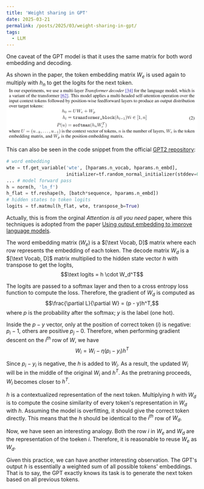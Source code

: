 ```yaml
---
title: 'Weight sharing in GPT'
date: 2025-03-21
permalink: /posts/2025/03/weight-sharing-in-gpt/
tags:
  - LLM
---
```


One caveat of the GPT model is that it uses the same matrix for both word embedding and decoding. 

As shown in the paper, the token embedding matrix $W_e$ is used again to multiply with $h_n$ to get the logits for the next token.![](/images/posts/GPT2.png)

This can also be seen in the code snippet from the official [GPT2 repository](https://github.com/openai/gpt-2/blob/9b63575ef42771a015060c964af2c3da4cf7c8ab/src/model.py#L171C9-L171C58):
```python
# word embedding
wte = tf.get_variable('wte', [hparams.n_vocab, hparams.n_embd], 
                      initializer=tf.random_normal_initializer(stddev=0.02))
... # model forward pass
h = norm(h, 'ln_f')
h_flat = tf.reshape(h, [batch*sequence, hparams.n_embd])
# hidden states to token logits
logits = tf.matmul(h_flat, wte, transpose_b=True) 
```

Actually, this is from the orginal *Attention is all you need* paper, where this techniques is adopted from the paper [Using output embedding to improve language models](https://aclanthology.org/E17-2025.pdf). 

The word embedding matrix ($W_e$) is a $[\text Vocab, D]$ matrix where each row represents the embedding of each token. The decode matrix $W_d$ is a $[\text Vocab, D]$ matrix multiplied to the hidden state vector $h$ with transpose to get the logits, 
$$\text logits = h \cdot W_d^T$$

The logits are passed to a softmax layer and then to a cross entropy loss function to compute the loss. Therefore, the gradient of $W_d$ is computed as 
$$\frac{\partial L}{\partial W} = (p - y)h^T,$$
where  $p$ is the probability after the softmax; $y$ is  the label (one hot).

Inside the $p-y$ vector, only at the position of correct token ($i$) is negative: $p_i-1$, others are positive $p_j-0$.
Therefore, when performing gradient descent on the $i^{th}$ row of $W$, we have
$$W_i = W_i - \eta(p_i-y_i)h^T$$

Since $p_i-y_i$ is negative, the $h$ is added to $W_i$. As a result, the updated $W_i$ will be in the middle of the original $W_i$ and $h^T$. As the pretraning proceeds, $W_i$ becomes closer to $h^T$.

$h$ is a contextualized representation of the next token. Multiplying $h$ with $W_d$ is to compute the cosine similarity of every token's representation in $W_d$ with $h$. Assuming the model is overfitting, it should give the correct token directly. This means that the $h$ should be identical to the $i^{th}$ row of $W_d$.

Now, we have seen an interesting analogy. Both the row $i$ in $W_e$ and $W_d$ are the representation of the toeken $i$. Therefore, it is reasonable to reuse $W_e$ as $W_d$. 

Given this practice, we can have another interesting observation. The GPT's output $h$ is essentially a weighted sum of all possible tokens' embeddings. That is to say, the GPT exactly knows its task is to generate the next token based on all previous tokens.
